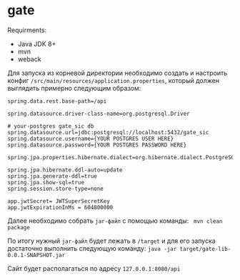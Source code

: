 # gate

Requirments:
* Java JDK 8+
* mvn
* weback

Для запуска из корневой директории необходимо создать и настроить
конфиг `/src/main/resources/application.properties`, который должен
выглядить примерно следующим образом:
```
spring.data.rest.base-path=/api

spring.datasource.driver-class-name=org.postgresql.Driver

# your-postgres gate_sic db
spring.datasource.url=jdbc:postgresql://localhost:5432/gate_sic 
spring.datasource.username={YOUR POSTGRES USER HERE}
spring.datasource.password={YOUR POSTGRES PASSWORD HERE}

spring.jpa.properties.hibernate.dialect=org.hibernate.dialect.PostgreSQL9Dialect

spring.jpa.hibernate.ddl-auto=update
spring.jpa.generate-ddl=true
spring.jpa.show-sql=true
spring.session.store-type=none

app.jwtSecret= JWTSuperSecretKey
app.jwtExpirationInMs = 604800000
```

Далее необходимо собрать `jar-файл` с помощью команды:
``` mvn clean package```

По итогу нужный `jar-файл` будет лежать в `/target` и для его запуска достаточно выполнить
следующую команду:
```java -jar target/gate-lib-0.0.1-SNAPSHOT.jar```

Сайт будет располагаться по адресу `127.0.0.1:8080/api`
